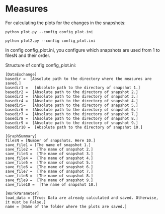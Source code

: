 # Measures
For calculating the plots for the changes in the snapshots:
```console
python plot.py --config config_plot.ini
```
```console
python plot2.py --config config_plot.ini
```

In config config_plot.ini, you configure which snapshots are used from 1 to filesN and their order. <br />

Structure of config config_plot.ini:
```
[DataExchange]
basedir =  [Absolute path to the directory where the measures are saved.]
basedir1 =   [Absolute path to the directory of snapshot 1.]
basedir2 =  [Absolute path to the directory of snapshot 2.]
basedir3 =  [Absolute path to the directory of snapshot 3.]
basedir4 =  [Absolute path to the directory of snapshot 4.]
basedir5=   [Absolute path to the directory of snapshot 5.]
basedir6 =  [Absolute path to the directory of snapshot 6.]
basedir7 =  [Absolute path to the directory of snapshot 7.]
basedir8 =  [Absolute path to the directory of snapshot 8.]
basedir9 =  [Absolute path to the directory of snapshot 9.]
basedir10 =  [Absolute path to the directory of snapshot 10.]

[GraphSummary]
filesN = [Number of snapshots. Here 10.]
save_file1 = [The name of snapshot 1.]
save_file2 =  [The name of snapshot 2.]
save_file3 =  [The name of snapshot 3.]
save_file4 =  [The name of snapshot 4.]
save_file5 =  [The name of snapshot 5.]
save_file6 =  [The name of snapshot 6.]
save_file7 =  [The name of snapshot 7.]
save_file8 =  [The name of snapshot 8.]
save_file9 =  [The name of snapshot 9.]
save_file10 =  [The name of snapshot 10.]

[WorkParameter]
load_data = [True: Data are already calculated and saved. Otherwise, it must be False.]
name = [Name of the folder where the plots are saved.]
```
